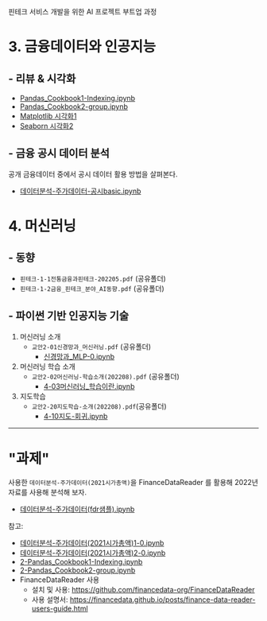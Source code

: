 핀테크 서비스 개발을 위한 AI 프로젝트 부트업 과정


# 3. 금융데이터와 인공지능

 ## - 리뷰 & 시각화

   - [Pandas_Cookbook1-Indexing.ipynb](notebooks/2-Pandas_Cookbook1-Indexing.ipynb)
   - [Pandas_Cookbook2-group.ipynb](notebooks/2-Pandas_Cookbook2-group.ipynb)
   - [Matplotlib 시각화1](notebooks/3-시각화1-Matplotlib_1.ipynb)
   - [Seaborn 시각화2](notebooks/3-시각화2-Seaborn_1.ipynb)


## - 금융 공시 데이터 분석

공개 금융데이터 중에서 공시 데이터 활용 방법을 살펴본다.

 - [데이터분석-주가데이터-공시basic.ipynb](notebooks/데이터분석-주가데이터-공시basic-0.ipynb)
 
# 4. 머신러닝
<!--
## - 리뷰
   - [데이터분석-주가데이터(2021시가총액)1-0.ipynb](notebooks/데이터분석-주가데이터(2021시가총액)1-0.ipynb)
   - [데이터분석-주가데이터(2021시가총액)2-0.ipynb](notebooks/데이터분석-주가데이터(2021시가총액)2-0.ipynb)
-->

## - 동향
   - `핀테크-1-1전통금융과핀테크-202205.pdf` (공유폴더)
   - `핀테크-1-2금융_핀테크_분야_AI동향.pdf` (공유폴더)

## - 파이썬 기반 인공지능 기술

1. 머신러닝 소개
   - `교안2-01신경망과_머신러닝.pdf` (공유폴더)
       - [신경망과_MLP-0.ipynb](notebooks/4-02신경망과_MLP-0.ipynb)
2. 머신러닝 학습 소개
   - `교안2-02머신러닝-학습소개(202208).pdf` (공유폴더)
       - [4-03머신러닝_학습이란.ipynb](notebooks/4-03머신러닝_학습이란.ipynb)     
3. 지도학습
   - `교안2-20지도학습-소개(202208).pdf`(공유폴더)
       - [4-10지도-회귀.ipynb](notebooks/4-10지도-회귀.ipynb)
       
---

# "과제"

사용한 `데이터분석-주가데이터(2021시가총액)`을 FinanceDataReader 를 활용해 2022년 자료를 사용해 분석해 보자.

- [데이터분석-주가데이터(fdr샘플).ipynb](notebooks/데이터분석-주가데이터(fdr샘플).ipynb)


참고:
   - [데이터분석-주가데이터(2021시가총액)1-0.ipynb](notebooks/데이터분석-주가데이터(2021시가총액)1-0.ipynb)
   - [데이터분석-주가데이터(2021시가총액)2-0.ipynb](notebooks/데이터분석-주가데이터(2021시가총액)2-0.ipynb)
   - [2-Pandas_Cookbook1-Indexing.ipynb](notebooks/2-Pandas_Cookbook1-Indexing.ipynb)
   - [2-Pandas_Cookbook2-group.ipynb](notebooks/2-Pandas_Cookbook2-group.ipynb)
   - FinanceDataReader 사용
      - 설치 및 사용: https://github.com/financedata-org/FinanceDataReader
      - 사용 설명서: https://financedata.github.io/posts/finance-data-reader-users-guide.html
